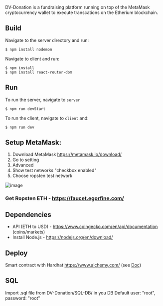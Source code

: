 DV-Donation is a fundraising platform running on top of the MetaMask cryptocurrency wallet to execute transcations on the Etherium blockchain.

## Build

Navigate to the server directory and run: 

```
$ npm install nodemon
```

Navigate to client and run:

```
$ npm install
$ npm install react-router-dom

```

## Run

To run the server, navigate to `server`

```
$ npm run devStart
```

To run the client, navigate to `client` and:

```
$ npm run dev
```
  
## Setup MetaMask:

   1. Download MetaMask https://metamask.io/download/<br/>
   2. Go to setting <br/>
   3. Advanced <br/>
   4. Show test networks "checkbox enabled" <br/>
   5. Choose ropsten test network <br/>
  
![image](https://user-images.githubusercontent.com/67862991/169896335-af862e61-dbf1-4c2e-91f4-a02449f04e88.png)

### Get Ropsten ETH - https://faucet.egorfine.com/

## Dependencies

- API (ETH to USD)  - https://www.coingecko.com/en/api/documentation (coins/markets)
- Install Node.js - https://nodejs.org/en/download/

## Deploy

Smart contract with Hardhat https://www.alchemy.com/ (see [Doc](https://docs.alchemy.com/alchemy/tutorials/hello-world-smart-contract))

## SQL

Import .sql file from DV-Donation/SQL-DB/ in you DB
Default user: "root", password: "root"

